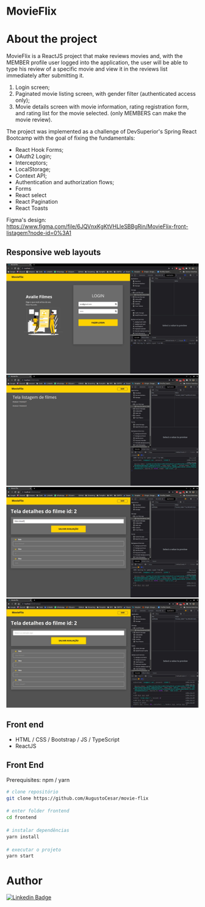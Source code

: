 # MovieFlix 

# About the project

MovieFlix is a ReactJS project that make reviews movies and, with the MEMBER profile user logged into the application, the user will be able to type his review of a specific movie and view it in the reviews list immediately after submitting it.

1. Login screen; 
2. Paginated movie listing screen, with gender filter (authenticated access only); 
3. Movie details screen with movie information, rating registration form, and rating list for the movie selected. (only MEMBERS can make the movie review).

The project was implemented as a challenge of DevSuperior's Spring React Bootcamp with the goal of fixing the fundamentals:
- React Hook Forms;
- OAuth2 Login;
- Interceptors;
- LocalStorage;
- Context API;
- Authentication and authorization flows;
- Forms
- React select
- React Pagination
- React Toasts

Figma's design: https://www.figma.com/file/6JQVnxKgKtVHLleSBBgRin/MovieFlix-front-listagem?node-id=0%3A1

## Responsive web layouts
![Web 1](https://github.com/AugustoCesar/assets/blob/main/img/movieflix-prints-front/01.jpeg)
![Web 2](https://github.com/AugustoCesar/assets/blob/main/img/movieflix-prints-front/02.jpeg)
![Web 3](https://github.com/AugustoCesar/assets/blob/main/img/movieflix-prints-front/03.jpeg)
![Web 4](https://github.com/AugustoCesar/assets/blob/main/img/movieflix-prints-front/04.jpeg)


## Front end
- HTML / CSS / Bootstrap / JS / TypeScript
- ReactJS

## Front End
Prerequisites: npm / yarn

```bash
# clone repositório
git clone https://github.com/AugustoCesar/movie-flix

# enter folder frontend
cd frontend

# instalar dependências
yarn install

# executar o projeto
yarn start
```

# Author

[![Linkedin Badge](https://img.shields.io/badge/augusto&nbsp;cesar-%230077B5.svg?&style=for-the-badge&logo=linkedin&logoColor=white)](https://www.linkedin.com/in/augusto-cesar-fn/)
